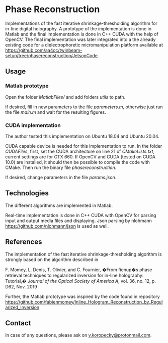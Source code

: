 # Phase Reconstruction

Implementations of the fast iterative shrinkage-thresholding algorithm for in-line digital holography. A prototype of the implementation is done in Matlab and the final implementation is done in C++ CUDA with the help of OpenCV. The final implementation was later integrated into a the already existing code for a dielectrophoretic micromanipulation platform available at <https://github.com/aa4cc/twinbeam-setup/tree/phasereconstruction/JetsonCode>.

## Usage

### Matlab prototype

Open the folder _MatlabFiles/_ and add folders _utils_ to path.

If desired, fill in new parameters to the file _parameters.m_, otherwise just run the file _main.m_ and wait for the resulting figures.

### CUDA implementation

The author tested this implementation on Ubuntu 18.04 and Ubuntu 20.04.

CUDA capable device is needed for this implementation to run. In the folder _CUDAFiles_, first, set the CUDA architecture on line 21 of _CMakeLists.txt_, current settings are for GTX 660. If OpenCV and CUDA (tested on CUDA 10.0) are installed, it should then be possible to compile the code with CMake. Then run the binary file _phasereconstruction_.

If desired, change parameters in the file _params.json_.

## Technologies

The different algorithms are implemented in Matlab.

Real-time implementation is done in C++ CUDA with OpenCV for parsing input and output media files and displaying. Json parsing by nlohmann <https://github.com/nlohmann/json> is used as well.


## References

The implementation of the fast iterative shrinkage-thresholding algorithm is strongly based on the algorithm described in

F. Momey, L. Denis, T. Olivier, and C. Fournier, �From fienup�s phase retrieval techniques to regularized inversion for in-line holography: Tutorial,� _Journal of the Optical Society of America A_, vol. 36, no. 12, p. D62, Nov. 2019

Further, the Matlab prototype was inspired by the code found in repository
<https://github.com/fabienmomey/Inline_Hologram_Reconstruction_by_Regularized_Inversion>

## Contact

In case of any questions, please ask on <v.koropecky@protonmail.com>.
